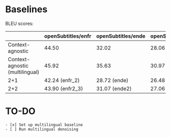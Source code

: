 # Baselines

BLEU scores:


|    | openSubtitles/enfr | openSubtitles/ende | openSubtitles/enet | openSubtitles/enru |
| - | - | - | - | - |
| Context-agnostic | 44.50 | 32.02 | 28.06 | 22.82 |
| Context-agnostic (multilingual) | 45.92 | 35.63 | 30.97 | 25.76 |
| 2+1 |   42.24 (enfr_2) | 28.72 (ende) | 26.48 (enet_2) | 20.20 (enru_2) |
| 2+2 |   43.90 (enfr2_3)  |  31.07 (ende2) | 27.06 (enet2)  | 21.38 (enru2)  |


# TO-DO
    - [x] Set up multilingual baseline 
    - [ ] Run multilingual denoising   

